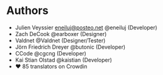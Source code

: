 # Authors

* Julien Veyssier <eneiluj@posteo.net> @eneiluj (Developer)
* Zach DeCook @earboxer (Designer)
* Valdnet @Valdnet (Designer/Tester)
* Jörn Friedrich Dreyer @butonic (Developer)
* CCode @cgcng (Developer)
* Kai Stian Olstad @kaistian (Developer)
* :heart: 85 translators on Crowdin

